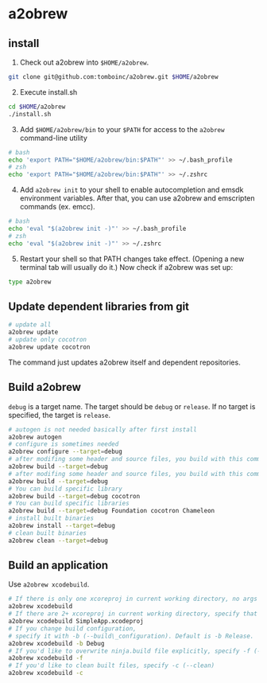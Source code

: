 # a2obrew

## install

1. Check out a2obrew into `$HOME/a2obrew`.

```sh
git clone git@github.com:tomboinc/a2obrew.git $HOME/a2obrew
```

2. Execute install.sh

```sh
cd $HOME/a2obrew
./install.sh
```

3. Add `$HOME/a2obrew/bin` to your `$PATH` for access to the `a2obrew` command-line utility

```sh
# bash
echo 'export PATH="$HOME/a2obrew/bin:$PATH"' >> ~/.bash_profile
# zsh
echo 'export PATH="$HOME/a2obrew/bin:$PATH"' >> ~/.zshrc
```

4. Add `a2obrew init` to your shell to enable autocompletion and emsdk environment variables. After that, you can use a2obrew and emscripten commands (ex. emcc).

```sh
# bash
echo 'eval "$(a2obrew init -)"' >> ~/.bash_profile
# zsh
echo 'eval "$(a2obrew init -)"' >> ~/.zshrc
```

5. Restart your shell so that PATH changes take effect. (Opening a new
  terminal tab will usually do it.) Now check if a2obrew was set up:

```sh
type a2obrew
```

## Update dependent libraries from git

```sh
# update all
a2obrew update
# update only cocotron
a2obrew update cocotron
```

The command just updates a2obrew itself and dependent repositories.

## Build a2obrew

`debug` is a target name. The target should be `debug` or `release`. If no target is specified, the target is `release`.


```sh
# autogen is not needed basically after first install
a2obrew autogen
# configure is sometimes needed
a2obrew configure --target=debug
# after modifing some header and source files, you build with this command
a2obrew build --target=debug
# after modifing some header and source files, you build with this command
a2obrew build --target=debug
# You can build specific library
a2obrew build --target=debug cocotron
# You can build specific libraries
a2obrew build --target=debug Foundation cocotron Chameleon
# install built binaries
a2obrew install --target=debug
# clean built binaries
a2obrew clean --target=debug
```

## Build an application

Use `a2obrew xcodebuild`.

```sh
# If there is only one xcoreproj in current working directory, no args needed
a2obrew xcodebuild
# If there are 2+ xcoreproj in current working directory, specify that
a2obrew xcodebuild SimpleApp.xcodeproj
# If you change build configuration,
# specify it with -b (--build\_configuration). Default is -b Release.
a2obrew xcodebuild -b Debug
# If you'd like to overwrite ninja.build file explicitly, specify -f (--force)
a2obrew xcodebuild -f
# If you'd like to clean built files, specify -c (--clean)
a2obrew xcodebuild -c
```
